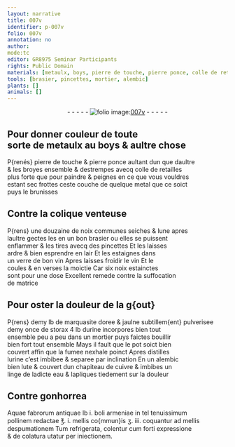 ```yaml
---
layout: narrative
title: 007v
identifier: p-007v
folio: 007v
annotation: no
author:
mode:tc
editor: GR8975 Seminar Participants
rights: Public Domain
materials: [metaulx, boys, pierre de touche, pierre ponce, colle de retailles, metal, noix communes, vin, noix, marquasite, storax, urine, cuivre, eau, Aquae fabrorum antiquae, boli armeniae, mellis, colentur]
tools: [brasier, pincettes, mortier, alembic]
plants: []
animals: []
---
```


<div class="folio" align="center">- - - - - <a href="http://gallica.bnf.fr/ark:/12148/btv1b10500001g/f20.image" target="_blank"><img src="https://cu-mkp.github.io/2017-workshop-edition/assets/photo-icon.png" alt="folio image: " style="display:inline-block; margin-bottom:-3px;"/>007v</a> - - - - - </div>  
  

## Pour donner couleur de toute<br/> sorte de <span class="m">metaulx</span> au <span class="m">boys</span> & aultre chose

 
P{renés} <span class="m">pierre de touche</span> & <span class="m">pierre ponce</span> aultant dun que daultre<br/> & les broyes ensemble & destrempes avecq <span class="m">colle de retailles</span><br/> plus forte que pour paindre & peignes en ce que vous vouldres<br/> estant sec frottes ceste couche de quelque <span class="m">metal</span> que ce soict<br/> puys le brunisses
 
 
  

## Contre la colique venteuse

 
P{rens} une douzaine de <span class="m">noix communes</span> seiches & lune apres<br/> laultre gectes les en un bon <span class="tl">brasier</span> ou elles se puissent<br/> enflammer & les tires avecq des <span class="tl">pincettes</span> Et les laisses<br/> ardre & bien esprendre en lair Et les estaignes dans<br/> un verre de bon <span class="m">vin</span> Apres laisses froidir le <span class="m">vin</span> Et le<br/> coules & en verses la moictie Car six <span class="m">noix</span> estainctes<br/> sont pour une dose Excellent remede contre la suffocation<br/> de matrice
 
 
  

## Pour oster la douleur de la g{out}

 
P{rens} demy lb de <span class="m">marquasite</span> doree & jaulne subtillem{ent} pulverisee<br/> demy once de <span class="m">storax</span> 4 lb d<span class="m">urine</span> incorpores bien tout<br/> ensemble peu a peu dans un <span class="tl">mortier</span> puys faictes bouillir<br/> bien fort tout ensemble Mays il fault que le pot soict bien<br/> couvert affin que la fumee nexhale poinct Apres distilles<br/> l<span class="m">urine</span> c’est imbibee & separee par inclination En un <span class="tl">alembic</span><br/> bien lute & couvert dun chapiteau de <span class="m">cuivre</span> & imbibes un<br/> linge de ladicte <span class="m">eau</span> & lapliques tiedement sur la douleur
 
 
  

## Contre gonhorrea

 
<span class="m">Aquae fabrorum antiquae</span> lb i. <span class="m">boli <span class="pl">armeniae</span></span> in tel tenuissimum<br/> pollinem redactae ℥. i. <span class="m">mellis</span> co{mmun}is ʒ. iii. coquantur ad <span class="m">mellis</span><br/> despumationem Tum refrigerata, <span class="m">colentur</span> cum forti expressione<br/> & de colatura utatur per iniectionem.
 
